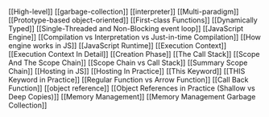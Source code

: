 [[High-level]]
[[garbage-collection]]
[[interpreter]]
[[Multi-paradigm]]
[[Prototype-based object-oriented]]
[[First-class Functions]]
[[Dynamically Typed]]
[[Single-Threaded and Non-Blocking event loop]]
[[JavaScript Engine]]
[[Compilation vs Interpretation vs Just-in-time Compilation]]
[[How engine works in JS]]
[[JavaScript Runtime]]
[[Execution Context]]
[[Execution Context In Detail]]
[[Creation Phase]]
[[The Call Stack]]
[[Scope And The Scope Chain]]
[[Scope Chain vs Call Stack]]
[[Summary Scope Chain]]
[[Hosting in JS]]
[[Hosting In Practice]]
[[This Keyword]]
[[THIS Keyword in Practice]]
[[Regular Function vs Arrow Function]]
[[Call Back Function]]
[[object reference]]
[[Object References in Practice (Shallow vs Deep Copies)]]
[[Memory Management]]
[[Memory Management Garbage Collection]]


